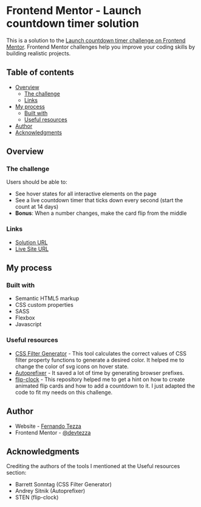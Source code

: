 # Frontend Mentor - Launch countdown timer solution

This is a solution to the [Launch countdown timer challenge on Frontend Mentor](https://www.frontendmentor.io/challenges/launch-countdown-timer-N0XkGfyz-). Frontend Mentor challenges help you improve your coding skills by building realistic projects. 

## Table of contents

- [Overview](#overview)
  - [The challenge](#the-challenge) 
  - [Links](#links)
- [My process](#my-process)
  - [Built with](#built-with)  
  - [Useful resources](#useful-resources)
- [Author](#author)
- [Acknowledgments](#acknowledgments)

## Overview

### The challenge

Users should be able to:

- See hover states for all interactive elements on the page
- See a live countdown timer that ticks down every second (start the count at 14 days)
- **Bonus**: When a number changes, make the card flip from the middle

### Links

- [Solution URL](https://www.frontendmentor.io/solutions/sass-flexbox-javascript-61k69qKFU)
- [Live Site URL](https://devtezza.github.io/launch-countdown/)

## My process

### Built with

- Semantic HTML5 markup
- CSS custom properties
- SASS
- Flexbox
- Javascript

### Useful resources

- [CSS Filter Generator](https://codepen.io/sosuke/pen/Pjoqqp) - This tool calculates the correct values of CSS filter property functions to generate a desired color. It helped me to change the color of svg icons on hover state.
- [Autoprefixer](https://autoprefixer.github.io/) - It saved a lot of time by generating browser prefixes.
- [flip-clock](https://github.com/1isten/flip-clock) - This repository helped me to get a hint on how to create animated flip cards and how to add a countdown to it. I just adapted the code to fit my needs on this challenge.

## Author
- Website - [Fernando Tezza](https://www.devtezza.com/)
- Frontend Mentor - [@devtezza](https://www.frontendmentor.io/profile/devtezza)

## Acknowledgments

Crediting the authors of the tools I mentioned at the Useful resources section:
- Barrett Sonntag (CSS Filter Generator)
- Andrey Sitnik (Autoprefixer)
- STEN (flip-clock)
